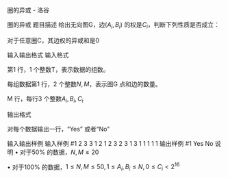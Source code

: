 



圈的异或 - 洛谷














圈的异或
题目描述
给出无向图G，边$(A_i,B_i)$ 的权是$C_i$，判断下列性质是否成立：

对于任意圈C，其边权的异或和是0

输入输出格式
输入格式

第1 行，1 个整数T，表示数据的组数。

每组数据第1 行，2 个整数$N,M$，表示图G 点和边的数量。

M 行，每行3 个整数$A_i,B_i,C_i$

输出格式

对每个数据输出一行，“Yes” 或者“No”

输入输出样例
输入样例 #1
2
3 3
1 2 1
2 3 2
3 1 3
1 1
1 1 1
输出样例 #1
Yes
No
说明
• 对于50% 的数据，$N,M \le 20$

• 对于100% 的数据，$1 \le N,M \le 50 , 1 \le A_i,B_i \le N , 0 \le C_i < 2^{16}$







